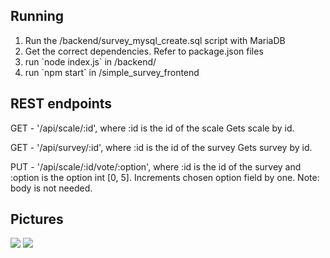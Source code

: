 <h2>Running</h2>
<ol>
<li>Run the /backend/survey_mysql_create.sql script with MariaDB</li>
<li>Get the correct dependencies. Refer to package.json files</li>
<li>run `node index.js` in /backend/</li>
<li>run `npm start` in /simple_survey_frontend</li>
</ol>

<h2>REST endpoints</h2>
GET - '/api/scale/:id', where :id is the id of the scale
Gets scale by id.

GET - '/api/survey/:id', where :id is the id of the survey
Gets survey by id.

PUT - '/api/scale/:id/vote/:option', where :id is the id of the survey and :option is the option int [0, 5].
Increments chosen option field by one. Note: body is not needed.

<h2>Pictures</h2>
<img src=https://github.com/klrs/simple_survey/kuva1.PNG>

<img src=https://github.com/klrs/simple_survey/kuva2.PNG>
